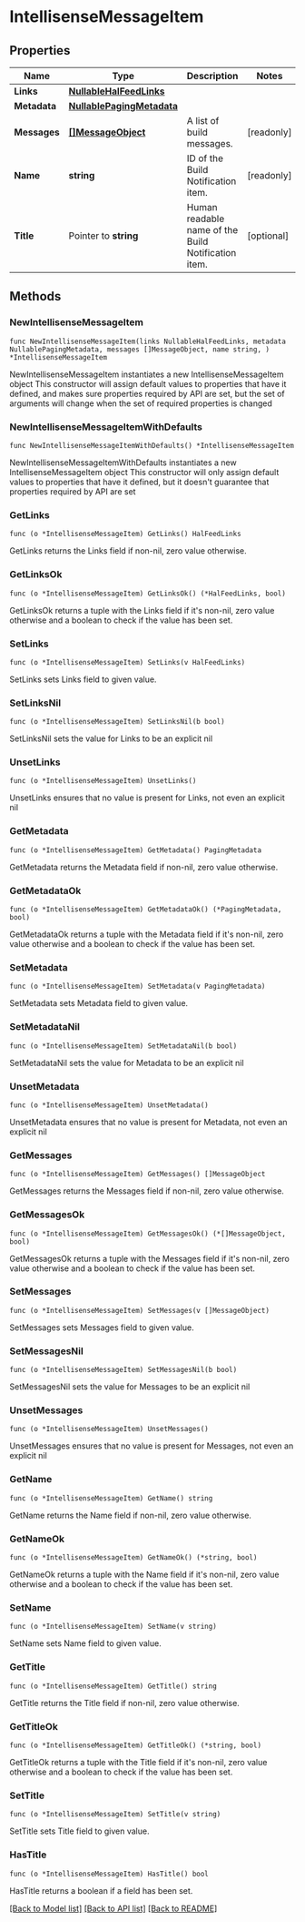 # IntellisenseMessageItem

## Properties

Name | Type | Description | Notes
------------ | ------------- | ------------- | -------------
**Links** | [**NullableHalFeedLinks**](HalFeedLinks.md) |  | 
**Metadata** | [**NullablePagingMetadata**](PagingMetadata.md) |  | 
**Messages** | [**[]MessageObject**](MessageObject.md) | A list of build messages. | [readonly] 
**Name** | **string** | ID of the Build Notification item. | [readonly] 
**Title** | Pointer to **string** | Human readable name of the Build Notification item. | [optional] 

## Methods

### NewIntellisenseMessageItem

`func NewIntellisenseMessageItem(links NullableHalFeedLinks, metadata NullablePagingMetadata, messages []MessageObject, name string, ) *IntellisenseMessageItem`

NewIntellisenseMessageItem instantiates a new IntellisenseMessageItem object
This constructor will assign default values to properties that have it defined,
and makes sure properties required by API are set, but the set of arguments
will change when the set of required properties is changed

### NewIntellisenseMessageItemWithDefaults

`func NewIntellisenseMessageItemWithDefaults() *IntellisenseMessageItem`

NewIntellisenseMessageItemWithDefaults instantiates a new IntellisenseMessageItem object
This constructor will only assign default values to properties that have it defined,
but it doesn't guarantee that properties required by API are set

### GetLinks

`func (o *IntellisenseMessageItem) GetLinks() HalFeedLinks`

GetLinks returns the Links field if non-nil, zero value otherwise.

### GetLinksOk

`func (o *IntellisenseMessageItem) GetLinksOk() (*HalFeedLinks, bool)`

GetLinksOk returns a tuple with the Links field if it's non-nil, zero value otherwise
and a boolean to check if the value has been set.

### SetLinks

`func (o *IntellisenseMessageItem) SetLinks(v HalFeedLinks)`

SetLinks sets Links field to given value.


### SetLinksNil

`func (o *IntellisenseMessageItem) SetLinksNil(b bool)`

 SetLinksNil sets the value for Links to be an explicit nil

### UnsetLinks
`func (o *IntellisenseMessageItem) UnsetLinks()`

UnsetLinks ensures that no value is present for Links, not even an explicit nil
### GetMetadata

`func (o *IntellisenseMessageItem) GetMetadata() PagingMetadata`

GetMetadata returns the Metadata field if non-nil, zero value otherwise.

### GetMetadataOk

`func (o *IntellisenseMessageItem) GetMetadataOk() (*PagingMetadata, bool)`

GetMetadataOk returns a tuple with the Metadata field if it's non-nil, zero value otherwise
and a boolean to check if the value has been set.

### SetMetadata

`func (o *IntellisenseMessageItem) SetMetadata(v PagingMetadata)`

SetMetadata sets Metadata field to given value.


### SetMetadataNil

`func (o *IntellisenseMessageItem) SetMetadataNil(b bool)`

 SetMetadataNil sets the value for Metadata to be an explicit nil

### UnsetMetadata
`func (o *IntellisenseMessageItem) UnsetMetadata()`

UnsetMetadata ensures that no value is present for Metadata, not even an explicit nil
### GetMessages

`func (o *IntellisenseMessageItem) GetMessages() []MessageObject`

GetMessages returns the Messages field if non-nil, zero value otherwise.

### GetMessagesOk

`func (o *IntellisenseMessageItem) GetMessagesOk() (*[]MessageObject, bool)`

GetMessagesOk returns a tuple with the Messages field if it's non-nil, zero value otherwise
and a boolean to check if the value has been set.

### SetMessages

`func (o *IntellisenseMessageItem) SetMessages(v []MessageObject)`

SetMessages sets Messages field to given value.


### SetMessagesNil

`func (o *IntellisenseMessageItem) SetMessagesNil(b bool)`

 SetMessagesNil sets the value for Messages to be an explicit nil

### UnsetMessages
`func (o *IntellisenseMessageItem) UnsetMessages()`

UnsetMessages ensures that no value is present for Messages, not even an explicit nil
### GetName

`func (o *IntellisenseMessageItem) GetName() string`

GetName returns the Name field if non-nil, zero value otherwise.

### GetNameOk

`func (o *IntellisenseMessageItem) GetNameOk() (*string, bool)`

GetNameOk returns a tuple with the Name field if it's non-nil, zero value otherwise
and a boolean to check if the value has been set.

### SetName

`func (o *IntellisenseMessageItem) SetName(v string)`

SetName sets Name field to given value.


### GetTitle

`func (o *IntellisenseMessageItem) GetTitle() string`

GetTitle returns the Title field if non-nil, zero value otherwise.

### GetTitleOk

`func (o *IntellisenseMessageItem) GetTitleOk() (*string, bool)`

GetTitleOk returns a tuple with the Title field if it's non-nil, zero value otherwise
and a boolean to check if the value has been set.

### SetTitle

`func (o *IntellisenseMessageItem) SetTitle(v string)`

SetTitle sets Title field to given value.

### HasTitle

`func (o *IntellisenseMessageItem) HasTitle() bool`

HasTitle returns a boolean if a field has been set.


[[Back to Model list]](../README.md#documentation-for-models) [[Back to API list]](../README.md#documentation-for-api-endpoints) [[Back to README]](../README.md)


